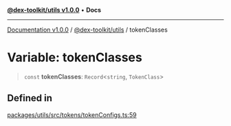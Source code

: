 [**@dex-toolkit/utils v1.0.0**](../README.md) • **Docs**

***

[Documentation v1.0.0](../../../packages.md) / [@dex-toolkit/utils](../README.md) / tokenClasses

# Variable: tokenClasses

> `const` **tokenClasses**: `Record`\<`string`, `TokenClass`\>

## Defined in

[packages/utils/src/tokens/tokenConfigs.ts:59](https://github.com/niZmosis/dex-toolkit/blob/3d8b41b44787b30fbea5de3ab4737662ffb61bc8/packages/utils/src/tokens/tokenConfigs.ts#L59)
